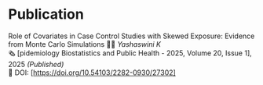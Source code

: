 # Publication
Role of Covariates in Case Control Studies with Skewed Exposure: Evidence from Monte Carlo Simulations
👩‍💻 *Yashaswini K*  
🗞️ [pidemiology Biostatistics and Public Health - 2025, Volume 20, Issue 1], 2025 *(Published)*  
🔗 DOI: [https://doi.org/10.54103/2282-0930/27302] 
